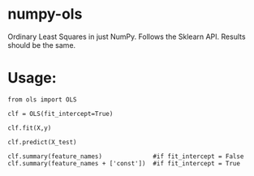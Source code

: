 # numpy-ols
Ordinary Least Squares in just NumPy. Follows the Sklearn API. Results should be the same. 

# Usage:

```
from ols import OLS

clf = OLS(fit_intercept=True)

clf.fit(X,y)

clf.predict(X_test)

clf.summary(feature_names)              #if fit_intercept = False
clf.summary(feature_names + ['const'])  #if fit_intercept = True

````

